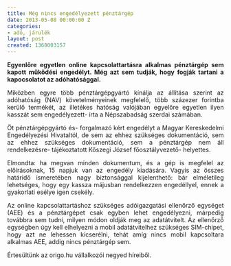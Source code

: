 ```yaml
---
title: Még nincs engedélyezett pénztárgép
date: 2013-05-08 00:00:00 Z
categories:
- adó, járulék
layout: post
created: 1368003157
---
```


<p style="text-align: justify;"><strong>Egyenlőre egyetlen online kapcsolattartásra alkalmas pénztárgép sem kapott működési engedélyt. Még azt sem tudják, hogy fogják tartani a kapocsolatot az adóhatósággal.</strong></p><p style="text-align: justify;">Miközben egyre több pénztárgépgyártó kínálja az állítása szerint az adóhatóság (NAV) követelményeinek megfelelő, több százezer forintba kerülő termékét, az illetékes hatóság valójában egyelőre egyetlen ilyen kasszát sem engedélyezett- írta a Népszabadság szerdai számában.</p><p style="text-align: justify;">Öt pénztárgépgyártó és- forgalmazó kért engedélyt a Magyar Kereskedelmi Engedélyezési Hivataltól, de sem az ehhez szükséges dokumentáció, sem az ehhez szükséges dokumentáció, sem a pénztárgép nem áll rendelkezésre- tájékoztatott Kőszegi József főosztályvezető- helyettes.</p><p style="text-align: justify;">Elmondta: ha megvan minden dokumentum, és a gép is megfelel az előírásoknak, 15 napjuk van az engedély kiadására. Vagyis az összes határidő ismeretében nagy biztonsággal kijelenthető: bár elméletileg lehetséges, hogy egy kassza májusban rendelkezzen engedéllyel, ennek a gyakorlati esélye igen csekély.</p><p style="text-align: justify;">Az online kapcsolattartáshoz szükséges adóigazgatási ellenőrző egységet (AEE) és a pénztárgépet csak egyben lehet engedélyezni, márpedig továbbra sem tudni, milyen módon oldják meg az adatátvitelt. Az ellenőrző egységben úgy kell elhelyezni a mobil adatátvitelhez szükséges SIM-chipet, hogy azt ne lehessen kicserélni, tehát amíg nincs mobil kapcsoltara alkalmas AEE, addig nincs pénztárgép sem.</p><p style="text-align: justify;">Értesültünk az origo.hu vállalkozói negyed híreiből.</p>
